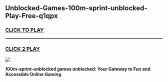 
## Unblocked-Games-100m-sprint-unblocked-Play-Free-q1qpx
<h3>
<a href="https://premium76.site?title=100m-sprint-unblocked&ref=18A1">CLICK TO PLAY</a></h3>
<hr>

<h3>
<a href="https://premium76.site?title=100m-sprint-unblocked&ref=18A1">CLICK 2 PLAY</a>
  
</h3>

<a href="https://premium76.site?title=100m-sprint-unblocked&ref=18A1"><img src="https://clearcache.store/games.png"></a>


**100m-sprint-unblocked games unblocked: Your Gateway to Fun and Accessible Online Gaming**
